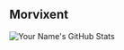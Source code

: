 ## Morvixent


![Your Name's GitHub Stats](https://github-readme-stats.vercel.app/api?username=YOUR_USERNAME&show_icons=true&hide_title=true&count_private=true&theme=dark)
